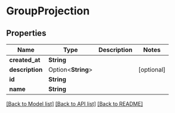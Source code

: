 # GroupProjection

## Properties

| Name            | Type               | Description | Notes      |
| --------------- | ------------------ | ----------- | ---------- |
| **created_at**  | **String**         |             |
| **description** | Option<**String**> |             | [optional] |
| **id**          | **String**         |             |
| **name**        | **String**         |             |

[[Back to Model list]](../README#documentation-for-models) [[Back to API list]](../README#documentation-for-api-endpoints) [[Back to README]](../README)
